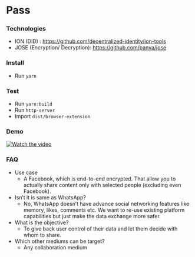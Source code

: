 # Pass

### Technologies
* ION (DID) : https://github.com/decentralized-identity/ion-tools
* JOSE (Encryption/ Decryption): https://github.com/panva/jose

### Install

- Run `yarn`

### Test

- Run `yarn:build`
- Run `http-server`
- Import `dist/browser-extension`

### Demo

[![Watch the video](https://user-images.githubusercontent.com/4686410/148703377-75cf29a9-49d2-46e2-8728-02ea954b0ced.png)](https://drive.google.com/file/d/1aa7MP4kAgimkCQofe3Y4XezseBSbJH5b/view?usp=sharing)

### FAQ
- Use case 
  - A Facebook, which is end-to-end encrypted. That allow you to actually share content only with selected people (excluding even Facebook).
- Isn’t it is same as WhatsApp? 
  - No, WhatsApp  doesn’t have advance social networking features like memory, likes, comments etc. We want to re-use existing platform capabilities but just make the data exchange more safer.
- What is the objective?  
  - To give back user control of their data and let them decide with whom to share.
- Which other mediums can be target?  
  - Any collaboration medium
